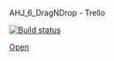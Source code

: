 AHJ_6_DragNDrop - Trello

[![Build status](https://ci.appveyor.com/api/projects/status/oxfs265ekr2c3syw?svg=true)](https://ci.appveyor.com/project/Markedone60/ahj-homework-media-10)

[Open](https://markedone60.github.io/ahj_homework_dragndrop_6/)
